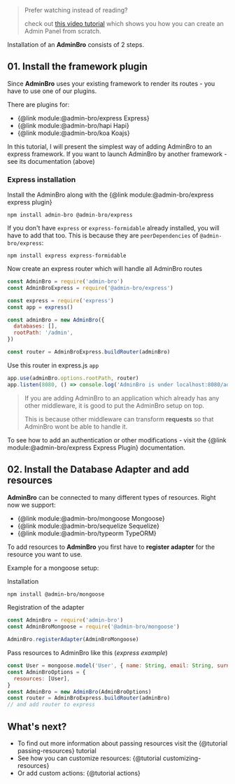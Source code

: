 > Prefer watching instead of reading?
> 
> check out [this video tutorial](https://www.youtube.com/watch?v=n0IuXnL_cWs) which shows you how you can create an Admin Panel from scratch.

Installation of an __AdminBro__ consists of 2 steps.

## 01. Install the framework plugin

Since __AdminBro__ uses your existing framework to render its routes - you have to use one of our plugins.

There are plugins for:

* {@link module:@admin-bro/express Express}
* {@link module:@admin-bro/hapi Hapi}
* {@link module:@admin-bro/koa Koajs}

In this tutorial, I will present the simplest way of adding AdminBro to an express framework. If you
want to launch AdminBro by another framework - see its documentation (above)

### Express installation

Install the AdminBro along with the {@link module:@admin-bro/express express plugin}

```
npm install admin-bro @admin-bro/express
```

If you don't have `express` or `express-formidable` already installed, you will have to add that too. This is because they are `peerDependencies` of `@admin-bro/express`:

```
npm install express express-formidable
```

Now create an express router which will handle all AdminBro routes

```javascript
const AdminBro = require('admin-bro')
const AdminBroExpress = require('@admin-bro/express')

const express = require('express')
const app = express()

const adminBro = new AdminBro({
  databases: [],
  rootPath: '/admin',
})

const router = AdminBroExpress.buildRouter(adminBro)
```

Use this router in express.js `app`

```javascript
app.use(adminBro.options.rootPath, router)
app.listen(8080, () => console.log('AdminBro is under localhost:8080/admin'))
```

> If you are adding AdminBro to an application which already has any other middleware, it is good to put the AdminBro setup on top.
> 
> This is because other middleware can transform **requests** so that AdminBro wont be able to handle it.

To see how to add an authentication or other modifications - visit the {@link module:@admin-bro/express Express Plugin} documentation.

## 02. Install the Database Adapter and add resources

__AdminBro__ can be connected to many different types of resources. Right now we support:

* {@link module:@admin-bro/mongoose Mongoose}
* {@link module:@admin-bro/sequelize Sequelize}
* {@link module:@admin-bro/typeorm TypeORM}

To add resources to __AdminBro__ you first have to **register adapter** for the resource you want to use.

Example for a mongoose setup:

Installation

```bash
npm install @admin-bro/mongoose
```

Registration of the adapter

```javascript
const AdminBro = require('admin-bro')
const AdminBroMongoose = require('@admin-bro/mongoose')

AdminBro.registerAdapter(AdminBroMongoose)
```

Pass resources to AdminBro like this (_express example_)

```javascript
const User = mongoose.model('User', { name: String, email: String, surname: String })
const AdminBroOptions = {
  resources: [User],
}
const AdminBro = new AdminBro(AdminBroOptions)
const router = AdminBroExpress.buildRouter(adminBro)
// and add router to express
```

## What's next?

- To find out more information about passing resources visit the {@tutorial passing-resources} tutorial
- See how you can customize resources: {@tutorial customizing-resources}
- Or add custom actions: {@tutorial actions}